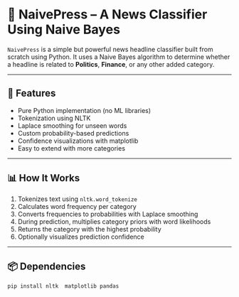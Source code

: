 # 📰 NaivePress – A News Classifier Using Naive Bayes

`NaivePress` is a simple but powerful news headline classifier built from scratch using Python. It uses a Naive Bayes algorithm to determine whether a headline is related to **Politics**, **Finance**, or any other added category.

---

## 🚀 Features

- Pure Python implementation (no ML libraries)
- Tokenization using NLTK
- Laplace smoothing for unseen words
- Custom probability-based predictions
- Confidence visualizations with matplotlib
- Easy to extend with more categories

---

## 📊 How It Works

1. Tokenizes text using `nltk.word_tokenize`
2. Calculates word frequency per category
3. Converts frequencies to probabilities with Laplace smoothing
4. During prediction, multiplies category priors with word likelihoods
5. Returns the category with the highest probability
6. Optionally visualizes prediction confidence

---

## 📦 Dependencies

```bash
pip install nltk  matplotlib pandas

